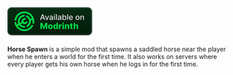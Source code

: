 [![Available on Modrinth](https://raw.githubusercontent.com/intergrav/devins-badges/v3/assets/cozy/available/modrinth_64h.png)](https://modrinth.com/mod/horse-spawn)
---
**Horse Spawn** is a simple mod that spawns a saddled horse near the player when he enters a world for the first time. It also works on servers where every player gets his own horse when he logs in for the first time.
